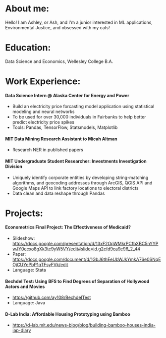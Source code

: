 # About me:
Hello! I am Ashley, or Ash, and I'm a junior interested in ML applications, Environmental Justice, and obsessed with my cats!

# Education: 
Data Science and Economics, Wellesley College B.A.

# Work Experience:
#### Data Science Intern @ Alaska Center for Energy and Power
- Build an electricity price forcasting model application using statistical modeling and neural networks
- To be used for over 30,000 individuals in Fairbanks to help better predict electricity price spikes
- Tools: Pandas, TensorFlow, Statsmodels, Matplotlib

#### MIT Data Mining Research Assistant to Micah Altman
- Research NER in published papers

#### MIT Undergraduate Student Researcher: Investments Investigation Division
- Uniquely identify corporate entities by developing string-matching algorithms, and geocoding addresses through ArcGIS, QGIS API and Google Maps API to link factory locations to electoral districts
- Data clean and data reshape through Pandas

# Projects:

#### Econometrics Final Project: The Effectiveness of Medicaid? 
- Slideshow: https://docs.google.com/presentation/d/13xF2OpWMkrPCfbXBC5nYYPwJY0ecxo8gXk3tc9yW5VY/edit#slide=id.g2cfd9ca9c96_2_44
- Paper: https://docs.google.com/document/d/1GbJ6thEeUbWJkYmkA76e0SNqEOjCUYePbP1qTFsyFVk/edit
- Language: Stata

#### Bechdel Test: Using BFS to Find Degrees of Separation of Hollywood Actors and Movies 
- https://github.com/ay108/BechdelTest
- Language: Java

#### D-Lab India: Affordable Housing Prototyping using Bamboo
- https://d-lab.mit.edu/news-blog/blog/building-bamboo-houses-india-iap-diary


